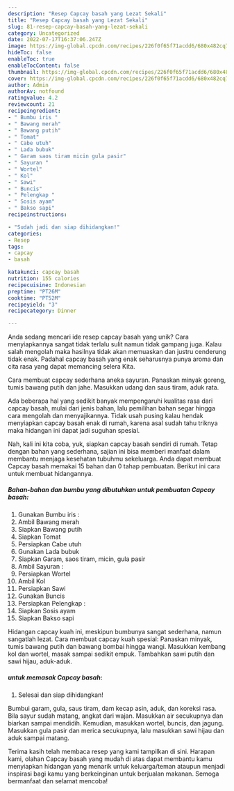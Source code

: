 ```yaml
---
description: "Resep Capcay basah yang Lezat Sekali"
title: "Resep Capcay basah yang Lezat Sekali"
slug: 81-resep-capcay-basah-yang-lezat-sekali
category: Uncategorized
date: 2022-07-17T16:37:06.247Z
image: https://img-global.cpcdn.com/recipes/226f0f65f71acdd6/680x482cq70/capcay-basah-foto-resep-utama.jpg
hideToc: false
enableToc: true
enableTocContent: false
thumbnail: https://img-global.cpcdn.com/recipes/226f0f65f71acdd6/680x482cq70/capcay-basah-foto-resep-utama.jpg
cover: https://img-global.cpcdn.com/recipes/226f0f65f71acdd6/680x482cq70/capcay-basah-foto-resep-utama.jpg
author: Admin
authorAv: notfound
ratingvalue: 4.2
reviewcount: 21
recipeingredient:
- " Bumbu iris "
- " Bawang merah"
- " Bawang putih"
- " Tomat"
- " Cabe utuh"
- " Lada bubuk"
- " Garam saos tiram micin gula pasir"
- " Sayuran "
- " Wortel"
- " Kol"
- " Sawi"
- " Buncis"
- " Pelengkap "
- " Sosis ayam"
- " Bakso sapi"
recipeinstructions:

- "Sudah jadi dan siap dihidangkan!"
categories:
- Resep
tags:
- capcay
- basah

katakunci: capcay basah 
nutrition: 155 calories
recipecuisine: Indonesian
preptime: "PT26M"
cooktime: "PT52M"
recipeyield: "3"
recipecategory: Dinner

---
```





Anda sedang mencari ide resep capcay basah yang unik? Cara menyiapkannya sangat tidak terlalu sulit namun tidak gampang juga. Kalau salah mengolah maka hasilnya tidak akan memuaskan dan justru cenderung tidak enak. Padahal capcay basah yang enak seharusnya punya aroma dan cita rasa yang dapat memancing selera Kita.





Cara membuat capcay sederhana aneka sayuran. Panaskan minyak goreng, tumis bawang putih dan jahe. Masukkan udang dan saus tiram, aduk rata.

Ada beberapa hal yang sedikit banyak mempengaruhi kualitas rasa dari capcay basah, mulai dari jenis bahan, lalu pemilihan bahan segar hingga cara mengolah dan menyajikannya. Tidak usah pusing kalau hendak menyiapkan capcay basah enak di rumah, karena asal sudah tahu triknya maka hidangan ini dapat jadi suguhan spesial.






Nah, kali ini kita coba, yuk, siapkan capcay basah sendiri di rumah. Tetap dengan bahan yang sederhana, sajian ini bisa memberi manfaat dalam membantu menjaga kesehatan tubuhmu sekeluarga. Anda dapat membuat Capcay basah memakai 15 bahan dan 0 tahap pembuatan. Berikut ini cara untuk membuat hidangannya.

<!--inarticleads1-->

##### Bahan-bahan dan bumbu yang dibutuhkan untuk pembuatan Capcay basah:

1. Gunakan  Bumbu iris :
1. Ambil  Bawang merah
1. Siapkan  Bawang putih
1. Siapkan  Tomat
1. Persiapkan  Cabe utuh
1. Gunakan  Lada bubuk
1. Siapkan  Garam, saos tiram, micin, gula pasir
1. Ambil  Sayuran :
1. Persiapkan  Wortel
1. Ambil  Kol
1. Persiapkan  Sawi
1. Gunakan  Buncis
1. Persiapkan  Pelengkap :
1. Siapkan  Sosis ayam
1. Siapkan  Bakso sapi


Hidangan capcay kuah ini, meskipun bumbunya sangat sederhana, namun sangatlah lezat. Cara membuat capcay kuah spesial: Panaskan minyak, tumis bawang putih dan bawang bombai hingga wangi. Masukkan kembang kol dan wortel, masak sampai sedikit empuk. Tambahkan sawi putih dan sawi hijau, aduk-aduk. 

<!--inarticleads2-->

#####  untuk memasak Capcay basah:


1. Selesai dan siap dihidangkan!

Bumbui garam, gula, saus tiram, dam kecap asin, aduk, dan koreksi rasa. Bila sayur sudah matang, angkat dari wajan. Masukkan air secukupnya dan biarkan sampai mendidih. Kemudian, masukkan wortel, buncis, dan jagung. Masukkan gula pasir dan merica secukupnya, lalu masukkan sawi hijau dan aduk sampai matang. 

Terima kasih telah membaca resep yang kami tampilkan di sini. Harapan kami, olahan Capcay basah yang mudah di atas dapat membantu kamu menyiapkan hidangan yang menarik untuk keluarga/teman ataupun menjadi inspirasi bagi kamu yang berkeinginan untuk berjualan makanan. Semoga bermanfaat dan selamat mencoba!
